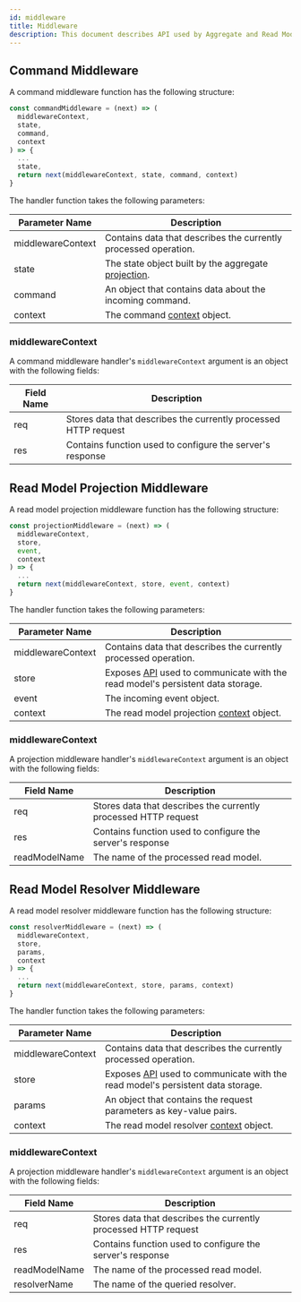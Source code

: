 ```yaml
---
id: middleware
title: Middleware
description: This document describes API used by Aggregate and Read Model middleware
---
```


## Command Middleware

A command middleware function has the following structure:

```js
const commandMiddleware = (next) => (
  middlewareContext,
  state,
  command,
  context
) => {
  ...
  state,
  return next(middlewareContext, state, command, context)
}
```

The handler function takes the following parameters:

| Parameter Name    | Description                                                                                           |
| ----------------- | ----------------------------------------------------------------------------------------------------- |
| middlewareContext | Contains data that describes the currently processed operation.                                       |
| state             | The state object built by the aggregate [projection](../write-side.md#aggregate-projection-function). |
| command           | An object that contains data about the incoming command.                                              |
| context           | The command [context](command-handler.md#context) object.                                             |

### middlewareContext

A command middleware handler's `middlewareContext` argument is an object with the following fields:

| Field Name | Description                                                     |
| ---------- | --------------------------------------------------------------- |
| req        | Stores data that describes the currently processed HTTP request |
| res        | Contains function used to configure the server's response       |

## Read Model Projection Middleware

A read model projection middleware function has the following structure:

```js
const projectionMiddleware = (next) => (
  middlewareContext,
  store,
  event,
  context
) => {
  ...
  return next(middlewareContext, store, event, context)
}
```

The handler function takes the following parameters:

| Parameter Name    | Description                                                                                           |
| ----------------- | ----------------------------------------------------------------------------------------------------- |
| middlewareContext | Contains data that describes the currently processed operation.                                       |
| store             | Exposes [API](read-model-store.md) used to communicate with the read model's persistent data storage. |
| event             | The incoming event object.                                                                            |
| context           | The read model projection [context](read-model-projection.md#context) object.                         |

### middlewareContext

A projection middleware handler's `middlewareContext` argument is an object with the following fields:

| Field Name    | Description                                                     |
| ------------- | --------------------------------------------------------------- |
| req           | Stores data that describes the currently processed HTTP request |
| res           | Contains function used to configure the server's response       |
| readModelName | The name of the processed read model.                           |

## Read Model Resolver Middleware

A read model resolver middleware function has the following structure:

```js
const resolverMiddleware = (next) => (
  middlewareContext,
  store,
  params,
  context
) => {
  ...
  return next(middlewareContext, store, params, context)
}
```

The handler function takes the following parameters:

| Parameter Name    | Description                                                                                           |
| ----------------- | ----------------------------------------------------------------------------------------------------- |
| middlewareContext | Contains data that describes the currently processed operation.                                       |
| store             | Exposes [API](read-model-store.md) used to communicate with the read model's persistent data storage. |
| params            | An object that contains the request parameters as key-value pairs.                                    |
| context           | The read model resolver [context](read-model-resolver.md#context) object.                             |

### middlewareContext

A projection middleware handler's `middlewareContext` argument is an object with the following fields:

| Field Name    | Description                                                     |
| ------------- | --------------------------------------------------------------- |
| req           | Stores data that describes the currently processed HTTP request |
| res           | Contains function used to configure the server's response       |
| readModelName | The name of the processed read model.                           |
| resolverName  | The name of the queried resolver.                               |

